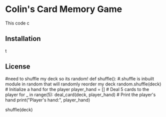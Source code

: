 # Colin's Card Memory Game

This code c

## Installation

t

## License

#need to shuffle my deck so its random!
def shuffle():
    #.shuffle is inbuilt module in random that will randomly reorder my deck
    random.shuffle(deck)
    # Initialize a hand for the player
    player_hand = []
    # Deal 5 cards to the player
    for _ in range(5):
        deal_card(deck, player_hand)
    # Print the player's hand
    print("Player's hand:", player_hand)

shuffle(deck)